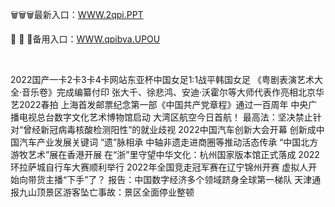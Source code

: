 <p>
	🗑🗑🗑最新入口：<a href="http://www.baidu.com/link?url=6MA2SWnO3Raqke39an_0PUxosM6ZrUGzi1BN9tNnlPW&wd">WWW.2qpi.PPT</a> 
	<p>
		🦮
🦮
🦮备用入口：<a href="http://www.baidu.com/link?url=6MA2SWnO3Raqke39an_0PUxosM6ZrUGzi1BN9tNnlPW&wd">WWW.qpibva.UPOU</a> 
	</p>
	<p>
		<br />
	</p>
	<p>
		2022国产一卡2卡3卡4卡网站东亚杯中国女足1:1战平韩国女足
《粤剧表演艺术大全·音乐卷》完成编纂付印
张大千、徐悲鸿、安迪·沃霍尔等大师代表作亮相北京华艺2022春拍
上海首发邮票纪念第一部《中国共产党章程》通过一百周年
中央广播电视总台数字文化艺术博物馆启动
大湾区航空今日首航！
最高法：坚决禁止针对“曾经新冠病毒核酸检测阳性”的就业歧视
2022中国汽车创新大会开幕 创新成中国汽车产业发展关键词
“遗”脉相承 中轴非遗走进商圈等推动活态传承
“中国北方游牧艺术”展在香港开展
在“浙”里守望中华文化：杭州国家版本馆正式落成
2022环拉萨城自行车大赛顺利举行
2022年全国竞走冠军赛在辽宁锦州开赛
虚拟人开始向带货主播“下手”了？
报告：中国数字经济多个领域跻身全球第一梯队
天津通报九山顶景区游客坠亡事故：景区全面停业整顿
	</p>
